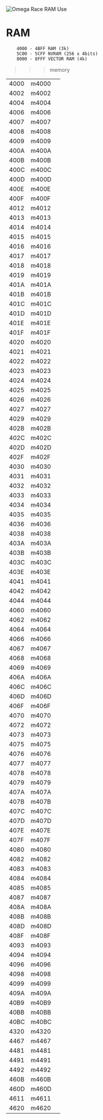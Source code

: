 ![Omega Race RAM Use](ORace.jpg)

# RAM

```
    4000 - 4BFF RAM (3k)
    5C00 - 5CFF NVRAM (256 x 4bits)
    8000 - 8FFF VECTOR RAM (4k)
```

>>> memory

| | | |
| --- | --- | --- |
| 4000      | m4000                | |
| 4002      | m4002                | |
| 4004      | m4004                | |
| 4006      | m4006                | |
| 4007      | m4007                | |
| 4008      | m4008                | |
| 4009      | m4009                | |
| 400A      | m400A                | |
| 400B      | m400B                | |
| 400C      | m400C                | |
| 400D      | m400D                | |
| 400E      | m400E                | |
| 400F      | m400F                | |
| 4012      | m4012                | |
| 4013      | m4013                | |
| 4014      | m4014                | |
| 4015      | m4015                | |
| 4016      | m4016                | |
| 4017      | m4017                | |
| 4018      | m4018                | |
| 4019      | m4019                | |
| 401A      | m401A                | |
| 401B      | m401B                | |
| 401C      | m401C                | |
| 401D      | m401D                | |
| 401E      | m401E                | |
| 401F      | m401F                | |
| 4020      | m4020                | |
| 4021      | m4021                | |
| 4022      | m4022                | |
| 4023      | m4023                | |
| 4024      | m4024                | |
| 4025      | m4025                | |
| 4026      | m4026                | |
| 4027      | m4027                | |
| 4029      | m4029                | |
| 402B      | m402B                | |
| 402C      | m402C                | |
| 402D      | m402D                | |
| 402F      | m402F                | |
| 4030      | m4030                | |
| 4031      | m4031                | |
| 4032      | m4032                | |
| 4033      | m4033                | |
| 4034      | m4034                | |
| 4035      | m4035                | |
| 4036      | m4036                | |
| 4038      | m4038                | |
| 403A      | m403A                | |
| 403B      | m403B                | |
| 403C      | m403C                | |
| 403E      | m403E                | |
| 4041      | m4041                | |
| 4042      | m4042                | |
| 4044      | m4044                | |
| 4060      | m4060                | |
| 4062      | m4062                | |
| 4064      | m4064                | |
| 4066      | m4066                | |
| 4067      | m4067                | |
| 4068      | m4068                | |
| 4069      | m4069                | |
| 406A      | m406A                | |
| 406C      | m406C                | |
| 406D      | m406D                | |
| 406F      | m406F                | |
| 4070      | m4070                | |
| 4072      | m4072                | |
| 4073      | m4073                | |
| 4075      | m4075                | |
| 4076      | m4076                | |
| 4077      | m4077                | |
| 4078      | m4078                | |
| 4079      | m4079                | |
| 407A      | m407A                | |
| 407B      | m407B                | |
| 407C      | m407C                | |
| 407D      | m407D                | |
| 407E      | m407E                | |
| 407F      | m407F                | |
| 4080      | m4080                | |
| 4082      | m4082                | |
| 4083      | m4083                | |
| 4084      | m4084                | |
| 4085      | m4085                | |
| 4087      | m4087                | |
| 408A      | m408A                | |
| 408B      | m408B                | |
| 408D      | m408D                | |
| 408F      | m408F                | |
| 4093      | m4093                | |
| 4094      | m4094                | |
| 4096      | m4096                | |
| 4098      | m4098                | |
| 4099      | m4099                | |
| 409A      | m409A                | |
| 40B9      | m40B9                | |
| 40BB      | m40BB                | |
| 40BC      | m40BC                | |
| 4320      | m4320                | |
| 4467      | m4467                | |
| 4481      | m4481                | |
| 4491      | m4491                | |
| 4492      | m4492                | |
| 460B      | m460B                | |
| 460D      | m460D                | |
| 4611      | m4611                | |
| 4620      | m4620                | |
